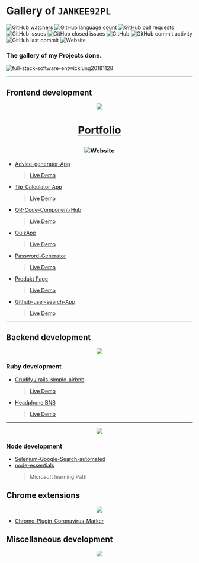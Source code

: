 # Gallery of ```JANKEE92PL```

![GitHub watchers](https://img.shields.io/github/watchers/Jankee92pl/Gallery?style=social)
![GitHub language count](https://img.shields.io/github/languages/count/Jankee92pl/gallery)
![GitHub pull requests](https://img.shields.io/github/issues-pr/JANKEE92PL/Gallery)
![GitHub issues](https://img.shields.io/github/issues-raw/jankee92pl/gallery)
![GitHub closed issues](https://img.shields.io/github/issues-closed-raw/JANKEE92PL/Gallery)
![GitHub](https://img.shields.io/github/license/jankee92pl/gallery)
![GitHub commit activity](https://img.shields.io/github/commit-activity/w/jankee92pl/gallery)
![GitHub last commit](https://img.shields.io/github/last-commit/jankee92pl/gallery)
![Website](https://img.shields.io/website?up_message=online&url=https%3A%2F%2Fjankee92pl.github.io%2FPortfolio%2F)


### The gallery of my Projects done. 

![full-stack-software-entwicklung20181128](https://user-images.githubusercontent.com/65852150/155228557-96af6e64-62aa-4188-a688-b2dbe1674504.jpg)

<hr>

## Frontend development

<p align="center"><img src="https://user-images.githubusercontent.com/65852150/154863102-f2cba342-d4ea-4817-8357-20c97f0561fe.png" <p/>

# <p align="center">[Portfolio](https://jankee92pl.github.io/Portfolio/)<p/>
 
### <p align="center">![Website](https://img.shields.io/website?up_message=online&url=https%3A%2F%2Fjankee92pl.github.io%2FPortfolio%2F)<p/>


* [Advice-generator-App](https://github.com/JANKEE92PL/Advice-generator-App)
  > [Live Demo](  https://jankee92pl.github.io/Advice-generator-App/)
* [Tip-Calculator-App](https://github.com/JANKEE92PL/Tip-Calculator-App)
  > [Live Demo](https://jankee92pl.github.io/Tip-Calculator-App/)
* [QR-Code-Component-Hub](https://github.com/JANKEE92PL/QR-Code-Component-Hub)
  > [Live Demo](https://jankee92pl.github.io/QR-Code-Component-Hub/)
* [QuizApp](https://github.com/JANKEE92PL/QuizApp)
  > [Live Demo](https://jankee92pl.github.io/QuizApp/)
* [Password-Generator](https://github.com/JANKEE92PL/Password-Generator)
  > [Live Demo](https://jankee92pl.github.io/Password-Generator/Random%20Password%20Generator/)  
* [Produkt Page](https://github.com/JANKEE92PL/product)
  > [Live Demo](https://jankee92pl.github.io/product/)
* [Github-user-search-App](https://github.com/JANKEE92PL/Github-user-search-App)
  > [Live Demo](https://jankee92pl.github.io/Github-user-search-App/)


<hr>

## Backend development
<p align="center"> <img src="https://user-images.githubusercontent.com/65852150/154863240-4b143256-9073-494d-9f92-e2687e022839.png" <p/>
  
### Ruby development 
  
* [Crudify / rails-simple-airbnb](https://github.com/JANKEE92PL/rails-simple-airbnb)
  > [Live Demo](https://crudify187.herokuapp.com/)
* [Headphone BNB](  https://github.com/arman-aminzadeh/HEADPHONE_BNB)
  > [Live Demo](https://headphone-bnb-arman-aminzadeh.herokuapp.com/)
  
<hr>

<p align="center"> <img src="https://user-images.githubusercontent.com/65852150/154863996-779fefb7-8570-4fea-a8b2-9f0e958d3808.png" <p/>
  
### Node development

* [Selenium-Google-Search-automated](https://github.com/JANKEE92PL/Selenium-Google-Search-automated)
* [node-essentials](https://github.com/JANKEE92PL/node-essentials)
  > Microsoft learning Path

## Chrome extensions
<p align="center"> <img src="https://user-images.githubusercontent.com/65852150/154863795-6e1785a3-ed66-49ca-b311-2f9dc68e5fc1.jpg" <p/>
  

 
* [Chrome-Plugin-Coronavirus-Marker](https://github.com/JANKEE92PL/Chrome-Plugin-Coronavirus-Marker)
  
## Miscellaneous development
  
<p align="center"> <img src="https://user-images.githubusercontent.com/65852150/154865345-c8374f83-85a9-4267-89b7-a58afd0c3b64.png" <p/>
